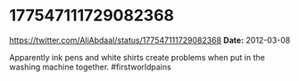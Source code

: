 # 177547111729082368
https://twitter.com/AliAbdaal/status/177547111729082368
**Date:** 2012-03-08

Apparently ink pens and white shirts create problems when put in the washing machine together. #firstworldpains
